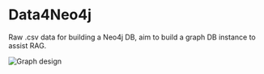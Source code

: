 # Data4Neo4j
Raw .csv data for building a Neo4j DB, aim to build a graph DB instance to assist RAG.

<img title="graph" alt="Graph design" src="https://github.com/sjin824/Data4Neo4j/blob/main/design/graph.avif">
